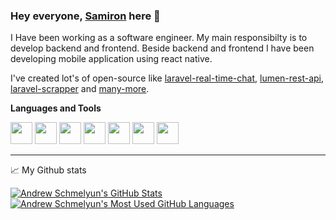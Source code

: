### Hey everyone, [Samiron](https://samironbarai.com/) here 👋

I Have been working as a software engineer. My main responsibilty is to develop backend and frontend.
Beside backend and frontend I have been developing mobile application using react native.

I've created lot's of open-source like [laravel-real-time-chat](https://github.com/samironbarai/laravel_chat), [lumen-rest-api](https://github.com/samironbarai/lumen-rest-api-jwt-auth), [laravel-scrapper](https://github.com/samironbarai/laravel-scraper) and [many-more](https://github.com/samironbarai?tab=repositories).

**Languages and Tools**

<code><img height="35rem" src="https://cdn2.iconfinder.com/data/icons/designer-skills/128/code-programming-javascript-software-develop-command-language-256.png"/></code>
<code><img height="35rem" src="https://cdn4.iconfinder.com/data/icons/scripting-and-programming-languages/512/php-256.png"/></code>
<code><img height="35rem" src="https://cdn4.iconfinder.com/data/icons/logos-3/256/laravel-256.png"/></code>
<code><img height="35rem" src="https://cdn0.iconfinder.com/data/icons/logos-brands-in-colors/128/react_color-512.png"/></code>
<code><img height="35rem" src="https://vuejs.org/images/logo.svg"/></code>
<code><img height="35rem" src="https://cdn4.iconfinder.com/data/icons/logos-3/181/MySQL-256.png"/></code>
<code><img height="35rem" src="https://cdn1.iconfinder.com/data/icons/logotypes/32/github-256.png"/></code>
***

📈 My Github stats

<a href="https://github.com/samironbarai">
  <img align="top" src="https://github-readme-stats.vercel.app/api?username=samironbarai&hide=contribs&count_private=true&theme=dracula&show_icons=true" alt="Andrew Schmelyun's GitHub Stats" />
</a>

<a href="https://github.com/samironbarai">
  <img align="top" src="https://github-readme-stats.vercel.app/api/top-langs/?username=samironbarai&count_private=true&theme=dracula&show_icons=true&hide=css&layout=compact&card_width=270" alt="Andrew Schmelyun's Most Used GitHub Languages" />
</a>
